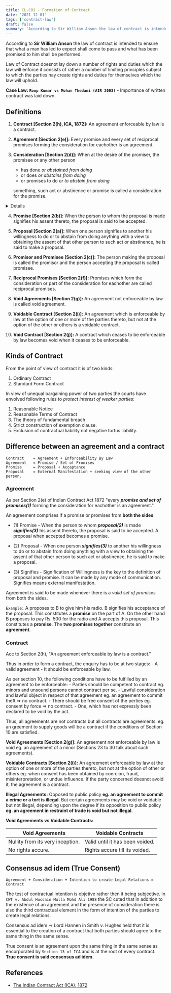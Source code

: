 ```yaml
---
title: CL-C01 - Formation of Contract
date: '2021-12-01'
tags: ['contract-law']
draft: false
summary: 'According to Sir William Anson the law of contract is intended to ensure that what a man has led to expect shall come to pass and what has been promised to him shall be performed.'
---
```


According to **Sir William Anson** the law of contract is intended to ensure that what a man has led to expect shall come to pass and what has been promised to him shall be performed.

Law of Contract doesnot lay down a number of rights and duties which the law will enforce it consists of rather a number of limiting principles subject to which the parties nay create rights and duties for themselves which the law will uphold.

**Case Law: `Roop Kumar vs Mohan Thedani (AIR 2003)`** - Importance of written contract was laid down.

<TOCInline toc={props.toc} toHeading={2} asDisclosure />

## Definitions

1. **Contract [Section 2(h), ICA, 1872]:** An agreement enforceable by law is a contract.

2. **Agreement [Section 2(e)]:** Every promise and every set of reciprocal promises forming the consideration for eachother is an agreement.

3. **Consideration [Section 2(d)]:** When at the desire of the promiser, the promisee or any other person

   - has done _or abstained from doing_
   - or does _or abstains from doing_
   - or promises to do _or to abstain from doing_

   something, such act or abstinence or promise is called a consideration for the promise.

<details>
**ODIA:**(Proposal jiye dauchi) Promiser icha re promisee (jiye proposal accept karichi) jadi kichi act karichi / kariba / promise karuchi then that act / promise is called consideration.
</details>

4. **Promise [Section 2(b)]:** When the person to whom the proposal is made signifies his assent thereto, the proposal is said to be accepted.

5. **Proposal [Section 2(a)]:** When one person signifies to another his willingness to do or to abstain from doing anything with a view to obtaining the assent of that other person to such act or abstinence, he is said to make a proposal.

6. **Promisor and Promisee [Section 2(c)]:** The person making the proposal is called the promisor and the person accepting the proposal is called promisee.

7. **Reciprocal Promises [Section 2(f)]:** Promises which form the consideration or part of the consideration for eachother are called reciprocal promises.

8. **Void Agreements [Section 2(g)]:** An agreement not enforceable by law is called void agreement.

9. **Voidable Contract [Section 2(i)]:** An agreement which is enforceable by law at the option of one or more of the parties thereto, but not at the option of the other or others is a voidable contract.

10. **Void Contract [Section 2(j)]:** A contract which ceases to be enforceable by law becomes void when it ceases to be enforceable.

## Kinds of Contract

From the point of view of contract it is of two kinds:

1. Ordinary Contract
2. Standard Form Contract

In view of unequal bargaining power of two parties the courts have envolved following rules to _protect interest of weaker parties_:

1. Reasonable Notice
2. Reasonable Terms of Contract
3. The theory of fundamental breach
4. Strict construction of exemption clause.
5. Exclusion of contractual liability not negative tortus liability.

## Difference between an agreement and a contract

```js:CheatSheet
Contract    = Agreement + Enforceability By Law
Agreement   = Promise / Set of Promises
Promise     = Proposal + Acceptance
Proposal    = External Manifestation + seeking view of the other person.
```

### Agreement

As per Section 2(e) of Indian Contract Act 1872 "every **_promise and set of promises(1)_** forming the consideration for eachother is an agreement."

An agreement comprises if a promise or promises from **both the sides**.

- (1) Promise - When the person to whom **_proposal(2)_** is made **_signifies(3)_** his assent thereto, the proposal is said to be accepted. A proposal when accepted becomes a promise.

- (2) Proposal - When one person **_signifies(3)_** to another his willingness to do or to abstain from doing anything with a view to obtaining the assent of that other person to such act or abstinence, he is said to make a proposal.

- (3) Signifies - Signification of Willingness is the key to the definition of proposal and promise. It can be made by any mode of communication. Signifies means external manifestation.

Agreement is said to be made whenever there is a _valid set of promises_ from both the sides.

`Example:` A proposes to B to give him his radio. B signifies his acceptance of the proposal. This constitutes a **promise** on the part of A. On the other hand B proposes to pay Rs. 500 for the radio and A accepts this proposal. This constitutes a **promise**. The **two promises together** constitute an **agreement**.

### Contract

Acc to Section 2(h), "An agreement enforceable by law is a contract."

Thus in order to form a contract, the enquiry has to be at two stages: - A valid agreement - It should be enforceable by law.

As per section 10, the following conditions have to be fulfilled by an agreement to be enforceable: - Parties should be competent to contract eg. minors and unsound persons cannot contract per se. - Lawful consideration and lawful object in respect of that agreement eg. an agreement to commit theft => no contract. - There should be free consent of the perties eg. consent by force => no contract. - One, which has not expressly been declared to be void by the act.

Thus, all agreements are not contracts but all contracts are agreements. eg. an greement to supply goods will be a contract if the conditions of Section 10 are satisfied.

**Void Agreements [Section 2(g)]:** An agreement not enforceable by law is void eg. an agreement of a minor (Sections 23 to 30 talk about such agreements).

**Voidable Contracts [Section 2(i)]:** An agreement enforceable by law at the option of one or more of the parties thereto, but not at the option of other or others eg. when consent has been obtained by coercion, fraud, misinterpretation, or undue influence. If the party concerned doesnot avoid it, the agreement is a contract.

**Illegal Agreements:** Opposed to public policy **eg. an agreement to commit a crime or a tort is illegal**. But certain agreements may be void or voidable but not illegal, depending upon the degree if its opposition to public policy **eg. an agreement in restraint of trade is void but not illegal**.

**Void Agreements vs Voidable Contracts:**

| Void Agreements                  | Voidable Contracts              |
| -------------------------------- | ------------------------------- |
| Nullity from its very inception. | Valid until it has been voided. |
| No rights accure.                | Rights accure till its voided.  |

## Consensus ad idem (True Consent)

```
Agreement + Consideration + Intention to create Legal Relations = Contract
```

The test of contractual intention is objetive rather then it being subjective. In `CWT v. Abdul Hussain Mulla Mohd Ali 1988` the SC cuted that in addition to the existence of an agreement and the presence of consideration there is also the third contractual element in the form of intention of the parties to create legal relations.

Consensus ad idem => Lord Hannen in Smith v. Hughes held that it is essential to the creation of a contract that both parties should agree to the same thing in the same sense.

True consent is an agreement upon the same thing in the same sense as encorporated by `Section 13 of ICA` and is at the root of every contract. **True consent is said consensus ad idem.**

## References

- [The Indian Contract Act (ICA), 1872](https://legislative.gov.in/sites/default/files/A1872-09.pdf)
